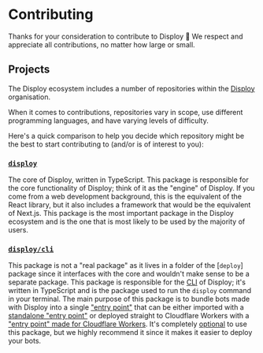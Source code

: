 # Contributing

Thanks for your consideration to contribute to Disploy 💙
We respect and appreciate all contributions, no matter how large or small.

## Projects

The Disploy ecosystem includes a number of repositories within the [Disploy](https://github.com/Disploy) organisation.

When it comes to contributions, repositories vary in scope, use different programming languages, and have varying levels of difficulty.

Here's a quick comparison to help you decide which repository might be the best to start contributing to (and/or is of interest to you):

<!-- | Repository                                                                       | Scope | Language   | Difficulty |
| -------------------------------------------------------------------------------- | ----- | ---------- | ---------- |
| [disploy](https://github.com/Disploy/disploy/tree/main/packages/disploy)         | Core  | TypeScript | Easy       |
| [disploy/cli](https://github.com/Disploy/disploy/tree/main/packages/disploy/cli) | CLI   | TypeScript | Hard       | -->

### [`disploy`]

The core of Disploy, written in TypeScript. This package is responsible for the core functionality of Disploy; think of it as the "engine" of Disploy. If you come from a web development background, this is the equivalent of the React library, but it also includes a framework that would be the equivalent of Next.js. This package is the most important package in the Disploy ecosystem and is the one that is most likely to be used by the majority of users.

### [`disploy/cli`]

This package is not a "real package" as it lives in a folder of the [`deploy`] package since it interfaces with the core and wouldn't make sense to be a separate package. This package is responsible for the [CLI](https://en.wikipedia.org/wiki/Command-line_interface) of Disploy; it's written in TypeScript and is the package used to run the `disploy` command in your terminal. The main purpose of this package is to bundle bots made with Disploy into a single ["entry point"] that can be either imported with a [standalone "entry point"] or deployed straight to Cloudflare Workers with a ["entry point" made for Cloudflare Workers]. It's completely [optional](/docs/Reference/framework-less/) to use this package, but we highly recommend it since it makes it easier to deploy your bots.

[`disploy`]: https://github.com/Disploy/disploy/tree/main/packages/disploy
[`disploy/cli`]: https://github.com/Disploy/disploy/tree/main/packages/disploy/cli
["entry point"]: https://github.com/Disploy/disploy/tree/main/packages/disploy/cli/assets/code
[standalone "entry point"]: https://github.com/Disploy/disploy/blob/main/packages/disploy/cli/assets/code/standaloneEntry.js
["entry point" made for Cloudflare Workers]: https://github.com/Disploy/disploy/blob/main/packages/disploy/cli/assets/code/cfWorkerEntry.js
